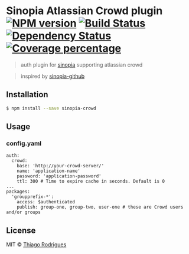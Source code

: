 # Sinopia Atlassian Crowd plugin [![NPM version][npm-image]][npm-url] [![Build Status][travis-image]][travis-url] [![Dependency Status][daviddm-image]][daviddm-url] [![Coverage percentage][coveralls-image]][coveralls-url]
> auth plugin for [sinopia](https://www.npmjs.com/package/sinopia) supporting atlassian crowd

> inspired by [sinopia-github](https://www.npmjs.com/package/sinopia-github)

## Installation

```sh
$ npm install --save sinopia-crowd
```

## Usage

### config.yaml

```
auth:
  crowd:
    base: 'http://your-crowd-server/'
    name: 'application-name'
    password: 'application-password'
    ttl: 300 # Time to expire cache in seconds. Default is 0
...
packages:
  'groupprefix-*':
    access: $authenticated
    publish: group-one, group-two, user-one # these are Crowd users and/or groups
```
## License

MIT © [Thiago Rodrigues](http://trsweb.com.br)


[npm-image]: https://badge.fury.io/js/sinopia-crowd.svg
[npm-url]: https://npmjs.org/package/sinopia-crowd
[travis-image]: https://travis-ci.org/trsouz/sinopia-crowd.svg?branch=master
[travis-url]: https://travis-ci.org/trsouz/sinopia-crowd
[daviddm-image]: https://david-dm.org/trsouz/sinopia-crowd.svg?theme=shields.io
[daviddm-url]: https://david-dm.org/trsouz/sinopia-crowd
[coveralls-image]: https://coveralls.io/repos/trsouz/sinopia-crowd/badge.svg
[coveralls-url]: https://coveralls.io/r/trsouz/sinopia-crowd
